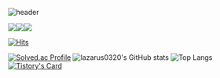 ![header](https://capsule-render.vercel.app/api?type=waving&color=timeGradient&text=Welcome%20to%20lazarus0320's%20GitHub%20👋&animation=twinkling&fontSize=35&fontAlignY=40&fontAlign=70&height=250)
 
 <img src="https://img.shields.io/badge/SpringBoot-6DB33F?style=flat&logo=SpringBoot&logoColor=white"/><img src="https://img.shields.io/badge/React-61DAFB?style=flat&logo=React&logoColor=white"/><img src="https://img.shields.io/badge/Flutter-02569B?style=flat&logo=Flutter&logoColor=white"/>

[![Hits](https://hits.seeyoufarm.com/api/count/incr/badge.svg?url=https%3A%2F%2Fgithub.com%2Flazarus0320%2Fhit-counter&count_bg=%2379C83D&title_bg=%23555555&icon=&icon_color=%23E7E7E7&title=hits&edge_flat=false)](https://hits.seeyoufarm.com)
 
[![Solved.ac Profile](http://mazassumnida.wtf/api/v2/generate_badge?boj=lazarus0320)](https://solved.ac/lazarus0320/)
![lazarus0320's GitHub stats](https://github-readme-stats.vercel.app/api?username=lazarus0320&show_icons=true&theme=radical)
![Top Langs](https://github-readme-stats.vercel.app/api/top-langs/?username=lazarus0320&layout=compact)
[![Tistory's Card](https://github-readme-tistory-card.vercel.app/api?name={afterdawncoding})](https://github.com/loosie/github-readme-tistory-card)
